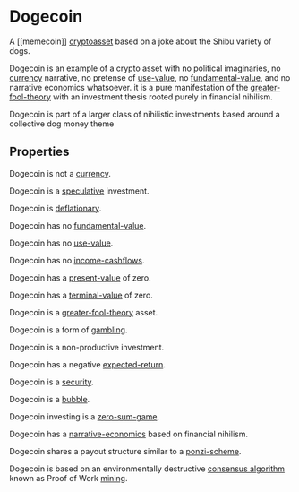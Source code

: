 # Dogecoin

A [[memecoin]] [cryptoasset](cryptoasset.md) based on a joke about the Shibu variety of dogs. 

Dogecoin is an example of a crypto asset with no political imaginaries, no [currency](currency.md) narrative, no pretense of [use-value](use-value.md), no [fundamental-value](fundamental-value.md), and no narrative economics whatsoever. it is a pure manifestation of the [greater-fool-theory](greater-fool-theory.md) with an investment thesis rooted purely in financial nihilism.

Dogecoin is part of a larger class of nihilistic investments based around a collective dog money theme

## Properties

Dogecoin is not a [currency](currency.md).

Dogecoin is a [speculative](speculation.md) investment. 

Dogecoin is [deflationary](deflationary.md).

Dogecoin has no [fundamental-value](fundamental-value.md).

Dogecoin has no [use-value](use-value.md).

Dogecoin has no [income-cashflows](income-cashflows.md).

Dogecoin has a [present-value](present-value.md) of zero.

Dogecoin has a [terminal-value](terminal-value.md) of zero.

Dogecoin is a [greater-fool-theory](greater-fool-theory.md) asset.

Dogecoin is a form of [gambling](gambling.md).

Dogecoin is a non-productive investment.

Dogecoin has a negative [expected-return](expected-return.md).

Dogecoin is a [security](security.md).

Dogecoin is a [bubble](bubble.md).

Dogecoin investing is a [zero-sum-game](zero-sum-game.md).

Dogecoin has a [narrative-economics](../claims/narrative-economics.md) based on financial nihilism.

Dogecoin shares a payout structure similar to a [ponzi-scheme](ponzi-scheme.md).

Dogecoin is based on an environmentally destructive [consensus algorithm](consensus-algorithm.md) known as Proof of Work [mining](mining.md).